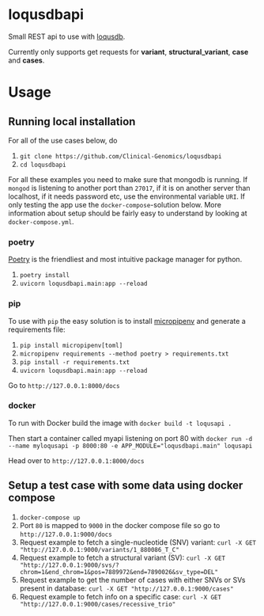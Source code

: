 # loqusdbapi

Small REST api to use with [loqusdb][loqusdb].

Currently only supports get requests for **variant**, **structural_variant**, **case** and **cases**.

# Usage

## Running local installation

For all of the use cases below, do

1. `git clone https://github.com/Clinical-Genomics/loqusdbapi`
1. `cd loqusdbapi`

For all these examples you need to make sure that mongodb is running.
If `mongod` is listening to another port than `27017`, if it is on another server than localhost, if it needs password
etc, use the environmental variable `URI`.
If only testing the app use the `docker-compose`-solution below.
More information about setup should be fairly easy to understand by looking at `docker-compose.yml`.

### poetry

[Poetry][poetry] is the friendliest and most intuitive package manager for python.

1. `poetry install`
1. `uvicorn loqusdbapi.main:app --reload`

### pip
To use with `pip` the easy solution is to install [micropipenv][micropipenv] and generate a requirements file:

1. `pip install micropipenv[toml]`
1. `micropipenv requirements --method poetry > requirements.txt`
1. `pip install -r requirements.txt`
1. `uvicorn loqusdbapi.main:app --reload`

Go to `http://127.0.0.1:8000/docs`

### docker
To run with Docker build the image with `docker build -t loqusapi .`

Then start a container called myapi listening on port 80 with `docker run -d --name myloqusapi -p 8000:80 -e APP_MODULE="loqusdbapi.main" loqusapi`

Head over to `http://127.0.0.1:8000/docs`

## Setup a test case with some data using docker compose

1. `docker-compose up`
1. Port `80` is mapped to `9000` in the docker compose file so go to `http://127.0.0.1:9000/docs`
1. Request example to fetch a single-nucleotide (SNV) variant: `curl -X GET "http://127.0.0.1:9000/variants/1_880086_T_C"`
1. Request example to fetch a structural variant (SV): `curl -X GET "http://127.0.0.1:9000/svs/?chrom=1&end_chrom=1&pos=7889972&end=7890026&sv_type=DEL"`
1. Request example to get the number of cases with either SNVs or SVs present in database:
`curl -X GET "http://127.0.0.1:9000/cases"`
1. Request example to fetch info on a specific case: `curl -X GET "http://127.0.0.1:9000/cases/recessive_trio"`

[poetry]: https://python-poetry.org
[loqusdb]: https://github.com/moonso/loqusdb
[micropipenv]: https://github.com/thoth-station/micropipenv
